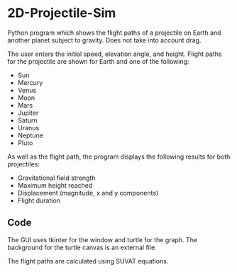 # 2D-Projectile-Sim
Python program which shows the flight paths of a projectile on Earth and another planet subject to gravity. Does not take into account drag.

The user enters the initial speed, elevation angle, and height.
Flight paths for the projectile are shown for Earth and one of the following:
- Sun
- Mercury
- Venus
- Moon
- Mars
- Jupiter
- Saturn
- Uranus
- Neptune
- Pluto

As well as the flight path, the program displays the following results for both projectiles:
- Gravitational field strength
- Maximum height reached
- Displacement (magnitude, x and y components)
- Flight duration

## Code
The GUI uses tkinter for the window and turtle for the graph. The background for the turtle canvas is an external file.

The flight paths are calculated using SUVAT equations.
